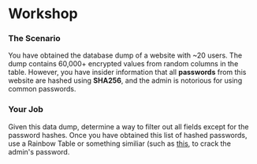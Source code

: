 # Workshop
### The Scenario
You have obtained the database dump of a website with ~20 users. The dump contains 60,000+ encrypted values from random columns in the table. However, you have insider information that all **passwords** from this website are hashed using **SHA256**, and the admin is notorious for using common passwords.
### Your Job
Given this data dump, determine a way to filter out all fields except for the password hashes. Once you have obtained this list of hashed passwords, use a Rainbow Table or something similiar (such as [this](https://crackstation.net/), to crack the admin's password.
